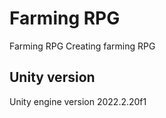 # Farming RPG

Farming RPG
Creating farming RPG

## Unity version

Unity engine version 2022.2.20f1
